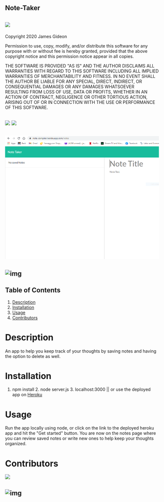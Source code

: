 ## Note-Taker
## ![](https://img.shields.io/badge/License-ISC-green)
Copyright 2020 James Gideon

Permission to use, copy, modify, and/or distribute this software for any purpose with or without fee is hereby granted, provided that the above copyright notice and this permission notice appear in all copies.

THE SOFTWARE IS PROVIDED "AS IS" AND THE AUTHOR DISCLAIMS ALL WARRANTIES WITH REGARD TO THIS SOFTWARE INCLUDING ALL IMPLIED WARRANTIES OF MERCHANTABILITY AND FITNESS. IN NO EVENT SHALL THE AUTHOR BE LIABLE FOR ANY SPECIAL, DIRECT, INDIRECT, OR CONSEQUENTIAL DAMAGES OR ANY DAMAGES WHATSOEVER RESULTING FROM LOSS OF USE, DATA OR PROFITS, WHETHER IN AN ACTION OF CONTRACT, NEGLIGENCE OR OTHER TORTIOUS ACTION, ARISING OUT OF OR IN CONNECTION WITH THE USE OR PERFORMANCE OF THIS SOFTWARE.
## ![](https://img.shields.io/badge/Github-Jamgid-orange) ![](https://img.shields.io/badge/Email-Jamgid@yahoo.com-blue)
## ![img](https://github.com/Jamgid/Note-Taker/blob/master/assets/images/notes-notes.png?raw=true)
## ![img](https://github.com/Jamgid/Note-Taker/blob/master/assets/images/notes-gif.gif?raw=true)
## Table of Contents
1. [Description](#description)
2. [Installation](#installation)
3. [Usage](#usage)
4. [Contributors](#contributors)
# Description
An app to help you keep track of your thoughts by saving notes and having the option to delete as well.
# Installation
1. npm install 2. node server.js 3. localhost:3000 || or use the deployed app on [Heroku](https://note-compiler.herokuapp.com/)
# Usage
Run the app locally using node, or click on the link to the deployed heroku app and hit the "Get started" button. You are now on the notes page where you can review saved notes or write new ones to help keep your thoughts organized.
# Contributors
![](https://img.shields.io/badge/Created_by-James_Gideon-purple)
## ![img](https://avatars0.githubusercontent.com/u/69053531?size=200)

